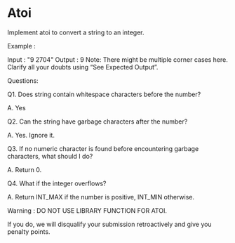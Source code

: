 # Atoi

Implement atoi to convert a string to an integer.

Example :

Input : "9 2704"
Output : 9
Note: There might be multiple corner cases here. Clarify all your doubts using “See Expected Output”.

Questions:

Q1. Does string contain whitespace characters before the number?

A. Yes

Q2. Can the string have garbage characters after the number?

A. Yes. Ignore it.

Q3. If no numeric character is found before encountering garbage characters, what should I do?

A. Return 0.

Q4. What if the integer overflows?

A. Return INT_MAX if the number is positive, INT_MIN otherwise.

Warning : DO NOT USE LIBRARY FUNCTION FOR ATOI.

If you do, we will disqualify your submission retroactively and give you penalty points.
